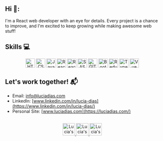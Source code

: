 ## Hi 👋:

I'm a React web developer with an eye for details. Every project is a chance to improve, and I'm excited to keep growing while making awesome web stuff!

## Skills :computer:

<div align="center">
    <img height="30px" alt="HTML Icon" src="https://img.shields.io/badge/HTML5-E34F26?style=for-the-badge&logo=html5&logoColor=white" />
    <img height="30px" alt="CSS Icon" src="https://img.shields.io/badge/CSS-1572B6?style=for-the-badge&logo=css3&logoColor=white" />
    <img height="30px" alt="JavaScript Icon" src="https://img.shields.io/badge/JavaScript-F7DF1E?style=for-the-badge&logo=javascript&logoColor=black" />
    <img height="30px" alt="React JS Icon" src="https://img.shields.io/badge/React JS-20232A?style=for-the-badge&logo=react&logoColor=61DAFB" />
    <img height="30px" alt="React Native Icon" src="https://img.shields.io/badge/React Native-20232A?style=for-the-badge&logo=react&logoColor=61DAFB" />
    <img height="30px" alt="SASS Icon" src="https://img.shields.io/badge/SASS-hotpink.svg?style=for-the-badge&logo=SASS&logoColor=white" />
    <img height="30px" alt="GIT Icon" src="https://img.shields.io/badge/GIT-E64626?style=for-the-badge&logo=git&logoColor=white" />
    <img height="30px" alt="Bootstrap Icon" src="https://img.shields.io/badge/Bootstrap-5A3A7B?style=for-the-badge&logo=bootstrap&logoColor=white" />
    <img height="30px" alt="Redux Icon" src="https://img.shields.io/badge/Redux-5A3A7B?style=for-the-badge&logo=redux&logoColor=white" />
    <img height="30px" alt="Typescript" src="https://img.shields.io/badge/Typescript-1572B6?style=for-the-badge&logo=typescript&logoColor=white" />
     <img height="30px" alt="Vue" src="https://img.shields.io/badge/vuejs-%2335495e.svg?style=for-the-badge&logo=vuedotjs&logoColor=%234FC08D" />
     
</div>

## Let's work together! :mailbox_with_mail: 

- Email: info@luciadias.com
- LinkedIn: [www.linkedin.com/in/lucia-dias](https://www.linkedin.com/in/lucia-dias/)
- Personal Site: [www.luciadias.com](https://luciadias.com/)

<br/>
<div align="center">
    <a href="https://www.instagram.com/arkham17/">
        <img alt="Lucia's Instagram" width="40px" src="https://user-images.githubusercontent.com/88150989/172024888-9ca40ca1-6006-4319-b583-88f02a3b5a07.png" />
    </a>
    <a href="https://www.linkedin.com/in/lucia-dias/">
      <img alt="Lucia's LinkedIn" width="40px" src="https://user-images.githubusercontent.com/88150989/172024894-1a8f3973-40ad-4098-8c2d-9d2fbfe7fbe0.png" />
    </a>
    <a href="mailto:info@luciadias.com">
      <img alt="Lucia's Email" width="40px" src="https://user-images.githubusercontent.com/88150989/172024935-eabe01c2-d7f2-4e7a-add8-0e89c9f682cd.png" />
    </a>
</div>

